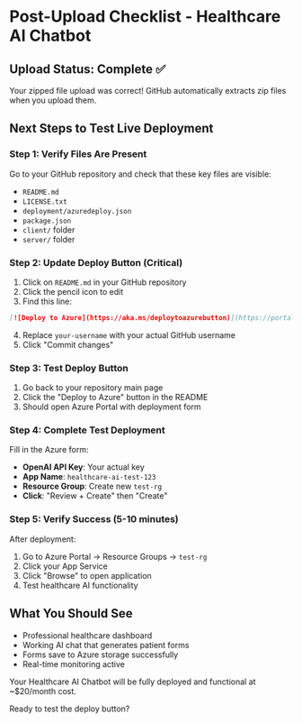 # Post-Upload Checklist - Healthcare AI Chatbot

## Upload Status: Complete ✅

Your zipped file upload was correct! GitHub automatically extracts zip files when you upload them.

## Next Steps to Test Live Deployment

### Step 1: Verify Files Are Present
Go to your GitHub repository and check that these key files are visible:
- `README.md`
- `LICENSE.txt` 
- `deployment/azuredeploy.json`
- `package.json`
- `client/` folder
- `server/` folder

### Step 2: Update Deploy Button (Critical)
1. Click on `README.md` in your GitHub repository
2. Click the pencil icon to edit
3. Find this line:
```markdown
[![Deploy to Azure](https://aka.ms/deploytoazurebutton)](https://portal.azure.com/#create/Microsoft.Template/uri/https%3A%2F%2Fraw.githubusercontent.com%2Fyour-username%2Fhealthcare-ai-chatbot%2Fmain%2Fdeployment%2Fazuredeploy.json)
```
4. Replace `your-username` with your actual GitHub username
5. Click "Commit changes"

### Step 3: Test Deploy Button
1. Go back to your repository main page
2. Click the "Deploy to Azure" button in the README
3. Should open Azure Portal with deployment form

### Step 4: Complete Test Deployment
Fill in the Azure form:
- **OpenAI API Key**: Your actual key
- **App Name**: `healthcare-ai-test-123`
- **Resource Group**: Create new `test-rg`
- **Click**: "Review + Create" then "Create"

### Step 5: Verify Success (5-10 minutes)
After deployment:
1. Go to Azure Portal → Resource Groups → `test-rg`
2. Click your App Service
3. Click "Browse" to open application
4. Test healthcare AI functionality

## What You Should See
- Professional healthcare dashboard
- Working AI chat that generates patient forms
- Forms save to Azure storage successfully
- Real-time monitoring active

Your Healthcare AI Chatbot will be fully deployed and functional at ~$20/month cost.

Ready to test the deploy button?